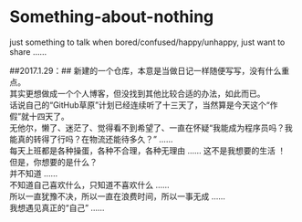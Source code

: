 # Something-about-nothing
just something to talk when bored/confused/happy/unhappy, just want to share ……

##2017.1.29：##
新建的一个仓库，本意是当做日记一样随便写写，没有什么重点。<br>
其实更想做成一个个人博客，但没找到其他比较合适的办法，如此而已。<br>
话说自己的“GitHub草原”计划已经连续听了十三天了，当然算是今天这个“作假”就十四天了。<br>
无他尔，懒了、迷茫了、觉得看不到希望了、一直在怀疑“我能成为程序员吗？我能真的转得了行吗？在物流还能待多久？” ……<br>
每天上班都是各种操蛋，各种不合理，各种无理由 …… 这不是我想要的生活 ！<br>
但是，你想要的是什么？<br>
并不知道 …… <br>
不知道自己喜欢什么，只知道不喜欢什么 …… <br>
所以一直犹豫不决，所以一直在浪费时间，所以一事无成 …… <br>
我想遇见真正的“自己” ……<br>
